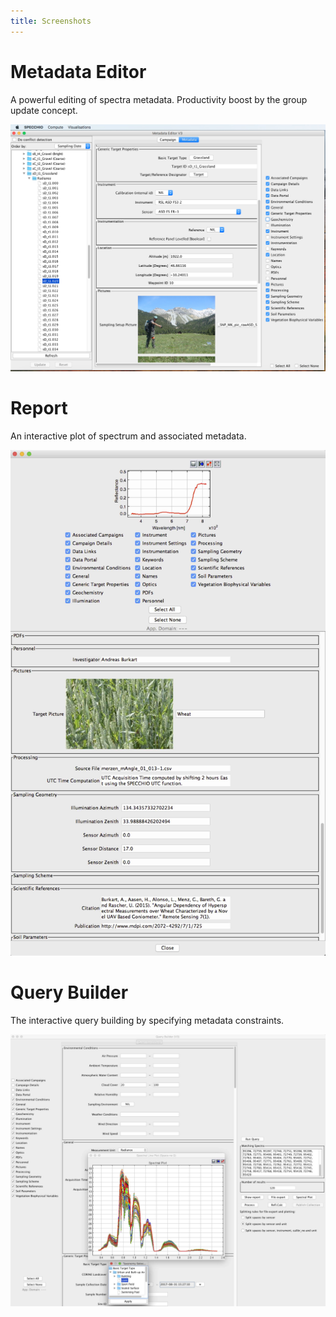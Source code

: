 ```yaml
---
title: Screenshots
---
```


# Metadata Editor
A powerful editing of spectra metadata. Productivity boost by the group update
concept.

![SPECCHIO Metadata Editor](./_img/metadata_editor.jpg)


# Report
An interactive plot of spectrum and associated metadata.

![SPECCHIO Metadata Editor](./_img/SpecchioReportV3.jpg)


# Query Builder
The interactive query building by specifying metadata constraints.

![SPECCHIO Metadata Editor](./_img/QueryBuilderV3.jpg)
